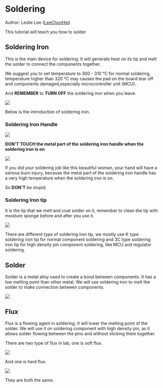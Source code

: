 # Soldering

Author: Leslie Lee ([LeeChunHei](https://github.com/LeeChunHei))

This tutorial will teach you how to solder

## Soldering Iron

This is the main device for soldering. It will generate heat on its tip and melt the solder to connect the components together.

We suggest you to set temperature to 300 - 310 ℃ for normal soldering, temperature higher than 320 ℃ may causes the pad on the board tear off and components damaged,especially microcontroller unit (MCU).

And **REMEMBER** to **TURN OFF** the soldering iron when you leave.

![](https://github.com/hkust-smartcar/tutorials/raw/master/hardware/img/soldering_iron.jpg)

Below is the introduction of soldering iron.

### Soldering Iron Handle

![](https://github.com/hkust-smartcar/tutorials/raw/master/hardware/img/soldering_iron_handle.jpg)

**DON'T TOUCH the metal part of the soldering iron handle when the soldering iron is on**



![](https://github.com/hkust-smartcar/tutorials/raw/master/hardware/img/beautiful_woman_soldering.jpg)

If you did your soldering job like this beautiful woman, your hand will have a serious burn injury, because the metal part of the soldering iron handle has a very high temperature when the soldering iron is on.

So **DON'T** be stupid.

### Soldering Iron tip

It is the tip that we melt and coat solder on it, remember to clean the tip with moisture sponge before and after you use it. 

![](https://github.com/hkust-smartcar/tutorials/raw/master/hardware/img/soldering_iron_tip.jpg)

There are different type of soldering iron tip, we mostly use K type soldering iron tip for normal component soldering and 3C type soldering iron tip for high density pin component soldering, like MCU and regulator soldering.

## Solder

Solder is a metal alloy used to create a bond between components. It has a low melting point than other metal. We will use soldering iron to melt the solder to make connection between components.

![](https://github.com/hkust-smartcar/tutorials/raw/master/hardware/img/solder.jpg)

## Flux

Flux is a flowing agent in soldering. It will lower the melting point of the solder. We will use it on soldering component with high density pin, as it allows solder flowing between the pins and without sticking them together.

There are two type of flux in lab, one is soft flux.

![](https://github.com/hkust-smartcar/tutorials/raw/master/hardware/img/soft_flux.jpg)

And one is hard flux.

![](https://github.com/hkust-smartcar/tutorials/raw/master/hardware/img/solid_flux.jpg)

They are both the same.





